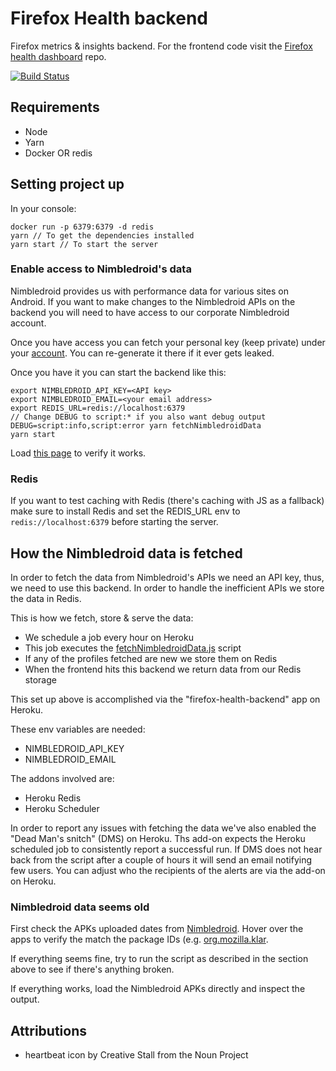 # Firefox Health backend

Firefox metrics & insights backend.
For the frontend code visit the [Firefox health dashboard](https://github.com/mozilla/firefox-health-dashboard) repo.

[![Build Status](https://api.travis-ci.org/mozilla/firefox-health-backend.svg?branch=master)](https://travis-ci.org/mozilla/firefox-health-backend)

## Requirements

* Node
* Yarn
* Docker OR redis

## Setting project up

In your console:

```shell
docker run -p 6379:6379 -d redis
yarn // To get the dependencies installed
yarn start // To start the server
```

### Enable access to Nimbledroid's data

Nimbledroid provides us with performance data for various sites on Android.
If you want to make changes to the Nimbledroid APIs on the backend you will need
to have access to our corporate Nimbledroid account.

Once you have access you can fetch your personal key (keep private) under your
[account](https://nimbledroid.com/account). You can re-generate it there if it ever gets leaked.

Once you have it you can start the backend like this:

```shell
export NIMBLEDROID_API_KEY=<API key>
export NIMBLEDROID_EMAIL=<your email address>
export REDIS_URL=redis://localhost:6379
// Change DEBUG to script:* if you also want debug output
DEBUG=script:info,script:error yarn fetchNimbledroidData
yarn start
```

Load [this page](http://localhost:3000/api/android/nimbledroid?product=com.chrome.beta) to verify it works.

### Redis

If you want to test caching with Redis (there's caching with JS as a fallback) make sure to install Redis and set the REDIS_URL env to `redis://localhost:6379` before starting the server.

## How the Nimbledroid data is fetched

In order to fetch the data from Nimbledroid's APIs we need an API key, thus, we need to use this backend.
In order to handle the inefficient APIs we store the data in Redis.

This is how we fetch, store & serve the data:

* We schedule a job every hour on Heroku
* This job executes the [fetchNimbledroidData.js](https://github.com/mozilla/firefox-health-backend/blob/master/src/scripts/fetchNimbledroidData.js) script
* If any of the profiles fetched are new we store them on Redis
* When the frontend hits this backend we return data from our Redis storage

This set up above is accomplished via the "firefox-health-backend" app on Heroku.

These env variables are needed:

* NIMBLEDROID_API_KEY
* NIMBLEDROID_EMAIL

The addons involved are:

* Heroku Redis
* Heroku Scheduler

In order to report any issues with fetching the data we've also enabled the "Dead Man's snitch" (DMS) on Heroku.
Ths add-on expects the Heroku scheduled job to consistently report a successful run.
If DMS does not hear back from the script after a couple of hours it will send an email notifying few users.
You can adjust who the recipients of the alerts are via the add-on on Heroku.

### Nimbledroid data seems old

First check the APKs uploaded dates from [Nimbledroid](https://nimbledroid.com/my_apps). Hover over the apps to verify the match the package IDs (e.g. [org.mozilla.klar](https://nimbledroid.com/my_apps/org.mozilla.klar?a=2ab0db47-8e11-4be3-bd58-cfec06e225e9#summary).

If everything seems fine, try to run the script as described in the section above to see if there's anything broken.

If everything works, load the Nimbledroid APKs directly and inspect the output.

## Attributions

* heartbeat icon by Creative Stall from the Noun Project
